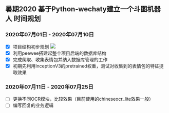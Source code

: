 ## 暑期2020 基于Python-wechaty建立一个斗图机器人 时间规划
### 2020年07月01日 - 2020年07月10日
- [x] 项目结构初步规划
![](https://upyun.mrxiao.net/img/summer2020-1.png)
- [x] 利用peewee搭建起整个项目后端的数据库结构
- [x] 完成爬取、收集表情包并纳入数据库管理的工作
- [x] 初期先利用InceptionV3的pretrained权重，测试对收集到的表情包的特征提取效果

### 2020年07月11日 - 2020年07月25日
- [ ] 更换不同OCR模块，比较效果（目前使用的chineseocr_lite效果一般）
- [ ] 编写回复的业务逻辑